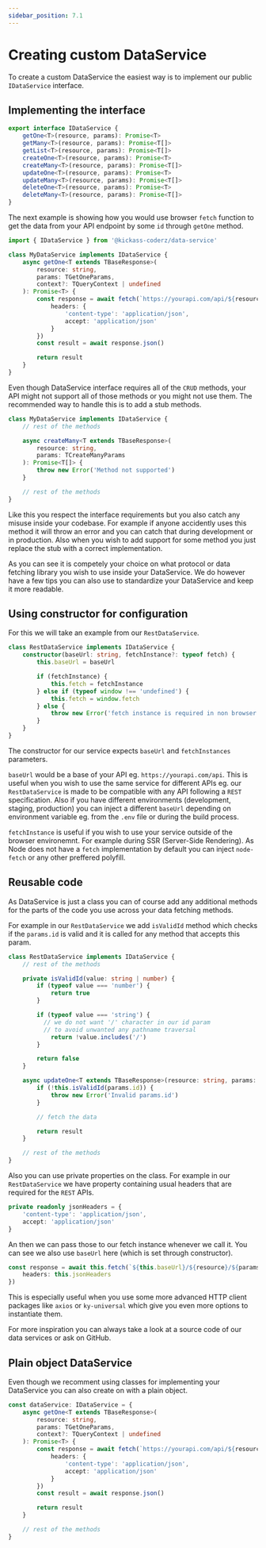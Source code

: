 ```yaml
---
sidebar_position: 7.1
---
```


# Creating custom DataService 

To create a custom DataService the easiest way is to implement our public `IDataService` interface. 

## Implementing the interface

```ts
export interface IDataService {
    getOne<T>(resource, params): Promise<T>
    getMany<T>(resource, params): Promise<T[]>
    getList<T>(resource, params): Promise<T[]>
    createOne<T>(resource, params): Promise<T>
    createMany<T>(resource, params): Promise<T[]>
    updateOne<T>(resource, params): Promise<T>
    updateMany<T>(resource, params): Promise<T[]>
    deleteOne<T>(resource, params): Promise<T>
    deleteMany<T>(resource, params): Promise<T[]>
}
```

The next example is showing how you would use browser `fetch` function to get the data from your API endpoint by some `id` through `getOne` method.

```ts
import { IDataService } from '@kickass-coderz/data-service'

class MyDataService implements IDataService {
    async getOne<T extends TBaseResponse>(
        resource: string,
        params: TGetOneParams,
        context?: TQueryContext | undefined
    ): Promise<T> {
        const response = await fetch(`https://yourapi.com/api/${resource}/${params.id}`, {
            headers: {
                'content-type': 'application/json',
                accept: 'application/json'
            }
        })
        const result = await response.json()

        return result
    }
}
```

Even though DataService interface requires all of the `CRUD` methods, your API might not support all of those methods or you might not use them. The recommended way to handle this is to add a stub methods.

```ts
class MyDataService implements IDataService {
    // rest of the methods

    async createMany<T extends TBaseResponse>(
        resource: string, 
        params: TCreateManyParams
    ): Promise<T[]> {
        throw new Error('Method not supported')
    }

    // rest of the methods
}
```

Like this you respect the interface requirements but you also catch any misuse inside your codebase. For example if anyone accidently uses this method it will throw an error and you can catch that during development or in production. Also when you wish to add support for some method you just replace the stub with a correct implementation.

As you can see it is competely your choice on what protocol or data fetching library you wish to use inside your DataService. We do however have a few tips you can also use to standardize your DataService and keep it more readable.

## Using constructor for configuration

For this we will take an example from our `RestDataService`.

```ts
class RestDataService implements IDataService {
    constructor(baseUrl: string, fetchInstance?: typeof fetch) {
        this.baseUrl = baseUrl

        if (fetchInstance) {
            this.fetch = fetchInstance
        } else if (typeof window !== 'undefined') {
            this.fetch = window.fetch
        } else {
            throw new Error('fetch instance is required in non browser environments')
        }
    }
}
```

The constructor for our service expects `baseUrl` and `fetchInstances` parameters.

`baseUrl` would be a base of your API eg. `https://yourapi.com/api`. This is useful when you wish to use the same service for different APIs eg. our `RestDataService` is made to be compatible with any API following a `REST` specification. Also if you have different environments (development, staging, production) you can inject a different `baseUrl` depending on environment variable eg. from the `.env` file or during the build process.

`fetchInstance` is useful if you wish to use your service outside of the browser environemnt. For example during SSR (Server-Side Rendering). As Node does not have a `fetch` implementation by default you can inject `node-fetch` or any other preffered polyfill.

## Reusable code

As DataService is just a class you can of course add any additional methods for the parts of the code you use across your data fetching methods. 

For example in our `RestDataService` we add `isValidId` method which checks if the `params.id` is valid and it is called for any method that accepts this param. 

```ts
class RestDataService implements IDataService {
    // rest of the methods 

    private isValidId(value: string | number) {
        if (typeof value === 'number') {
            return true
        }

        if (typeof value === 'string') {
          // we do not want '/' character in our id param 
          // to avoid unwanted any pathname traversal 
            return !value.includes('/')
        }

        return false
    }

    async updateOne<T extends TBaseResponse>(resource: string, params: TUpdateOneParams): Promise<T> {
        if (!this.isValidId(params.id)) {
            throw new Error('Invalid params.id')
        }

        // fetch the data

        return result
    }

    // rest of the methods 
}
```

Also you can use private properties on the class. For example in our `RestDataService` we have property containing usual headers that are required for the `REST` APIs.

```ts
private readonly jsonHeaders = {
    'content-type': 'application/json',
    accept: 'application/json'
}
```

An then we can pass those to our fetch instance whenever we call it. You can see we also use `baseUrl` here (which is set through constructor).

```ts
const response = await this.fetch(`${this.baseUrl}/${resource}/${params.id}`, {
    headers: this.jsonHeaders
})
```

This is especially useful when you use some more advanced HTTP client packages like `axios` or `ky-universal` which give you even more options to instantiate them.

For more inspiration you can always take a look at a source code of our data services or ask on GitHub.

## Plain object DataService

Even though we recomment using classes for implementing your DataService you can also create on with a plain object.

```ts
const dataService: IDataService = {
    async getOne<T extends TBaseResponse>(
        resource: string,
        params: TGetOneParams,
        context?: TQueryContext | undefined
    ): Promise<T> {
        const response = await fetch(`https://yourapi.com/api/${resource}/${params.id}`, {
            headers: {
                'content-type': 'application/json',
                accept: 'application/json'
            }
        })
        const result = await response.json()

        return result
    }

    // rest of the methods
}
```
